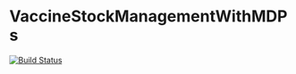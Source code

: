 # VaccineStockManagementWithMDPs

[![Build Status](https://github.com/SaulDiazInfante/VaccineStockManagementWithMDPs.jl/actions/workflows/CI.yml/badge.svg?branch=main)](https://github.com/SaulDiazInfante/VaccineStockManagementWithMDPs.jl/actions/workflows/CI.yml?query=branch%3Amain)
